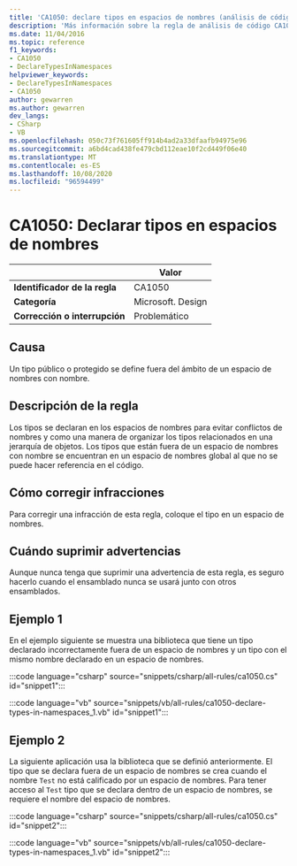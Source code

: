```yaml
---
title: 'CA1050: declare tipos en espacios de nombres (análisis de código)'
description: 'Más información sobre la regla de análisis de código CA1050: declare tipos en espacios de nombres'
ms.date: 11/04/2016
ms.topic: reference
f1_keywords:
- CA1050
- DeclareTypesInNamespaces
helpviewer_keywords:
- DeclareTypesInNamespaces
- CA1050
author: gewarren
ms.author: gewarren
dev_langs:
- CSharp
- VB
ms.openlocfilehash: 050c73f761605ff914b4ad2a33dfaafb94975e96
ms.sourcegitcommit: a6bd4cad438fe479cbd112eae10f2cd449f06e40
ms.translationtype: MT
ms.contentlocale: es-ES
ms.lasthandoff: 10/08/2020
ms.locfileid: "96594499"
---
```

# <a name="ca1050-declare-types-in-namespaces"></a>CA1050: Declarar tipos en espacios de nombres

| | Valor |
|-|-|
| **Identificador de la regla** |CA1050|
| **Categoría** |Microsoft. Design|
| **Corrección o interrupción** |Problemático|

## <a name="cause"></a>Causa

Un tipo público o protegido se define fuera del ámbito de un espacio de nombres con nombre.

## <a name="rule-description"></a>Descripción de la regla

Los tipos se declaran en los espacios de nombres para evitar conflictos de nombres y como una manera de organizar los tipos relacionados en una jerarquía de objetos. Los tipos que están fuera de un espacio de nombres con nombre se encuentran en un espacio de nombres global al que no se puede hacer referencia en el código.

## <a name="how-to-fix-violations"></a>Cómo corregir infracciones

Para corregir una infracción de esta regla, coloque el tipo en un espacio de nombres.

## <a name="when-to-suppress-warnings"></a>Cuándo suprimir advertencias

Aunque nunca tenga que suprimir una advertencia de esta regla, es seguro hacerlo cuando el ensamblado nunca se usará junto con otros ensamblados.

## <a name="example-1"></a>Ejemplo 1

En el ejemplo siguiente se muestra una biblioteca que tiene un tipo declarado incorrectamente fuera de un espacio de nombres y un tipo con el mismo nombre declarado en un espacio de nombres.

:::code language="csharp" source="snippets/csharp/all-rules/ca1050.cs" id="snippet1":::

:::code language="vb" source="snippets/vb/all-rules/ca1050-declare-types-in-namespaces_1.vb" id="snippet1":::

## <a name="example-2"></a>Ejemplo 2

La siguiente aplicación usa la biblioteca que se definió anteriormente. El tipo que se declara fuera de un espacio de nombres se crea cuando el nombre `Test` no está calificado por un espacio de nombres. Para tener acceso al `Test` tipo que se declara dentro de un espacio de nombres, se requiere el nombre del espacio de nombres.

:::code language="csharp" source="snippets/csharp/all-rules/ca1050.cs" id="snippet2":::

:::code language="vb" source="snippets/vb/all-rules/ca1050-declare-types-in-namespaces_1.vb" id="snippet2":::
